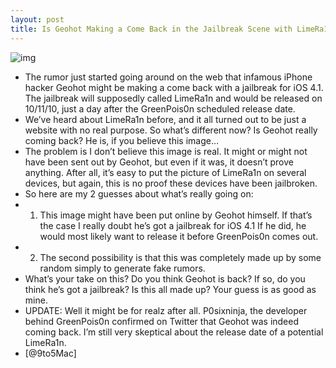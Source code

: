 ```yaml
---
layout: post
title: Is Geohot Making a Come Back in the Jailbreak Scene with LimeRa1n?
---
```

![img](http://media.idownloadblog.com/wp-content/uploads/2010/10/limetime-e1286581435780.jpg)
* The rumor just started going around on the web that infamous iPhone hacker Geohot might be making a come back with a jailbreak for iOS 4.1. The jailbreak will supposedly called LimeRa1n and would be released on 10/11/10, just a day after the GreenPois0n scheduled release date.
* We’ve heard about LimeRa1n before, and it all turned out to be just a website with no real purpose. So what’s different now? Is Geohot really coming back? He is, if you believe this image…
* The problem is I don’t believe this image is real. It might or might not have been sent out by Geohot, but even if it was, it doesn’t prove anything. After all, it’s easy to put the picture of LimeRa1n on several devices, but again, this is no proof these devices have been jailbroken.
* So here are my 2 guesses about what’s really going on:
* 1. This image might have been put online by Geohot himself. If that’s the case I really doubt he’s got a jailbreak for iOS 4.1 If he did, he would most likely want to release it before GreenPois0n comes out.
* 2. The second possibility is that this was completely made up by some random simply to generate fake rumors.
* What’s your take on this? Do you think Geohot is back? If so, do you think he’s got a jailbreak? Is this all made up? Your guess is as good as mine.
* UPDATE: Well it might be for realz after all. P0sixninja, the developer behind GreenPois0n confirmed on Twitter that Geohot was indeed coming back. I’m still very skeptical about the release date of a potential LimeRa1n.
* [@9to5Mac]

